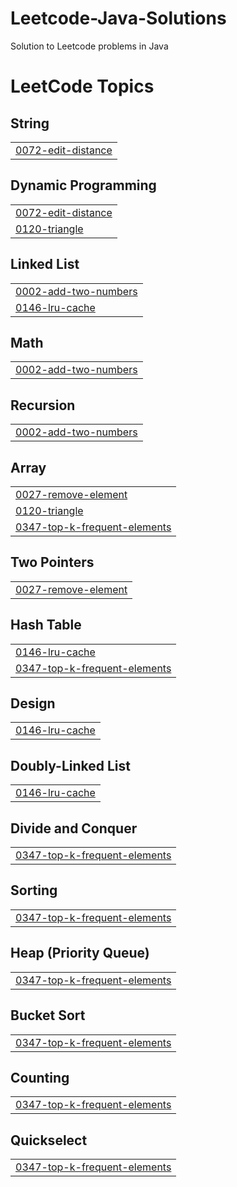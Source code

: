 # Leetcode-Java-Solutions
Solution to Leetcode problems in Java

<!---LeetCode Topics Start-->
# LeetCode Topics
## String
|  |
| ------- |
| [0072-edit-distance](https://github.com/tanmay0922/Leetcode-Java-Solutions/tree/master/0072-edit-distance) |
## Dynamic Programming
|  |
| ------- |
| [0072-edit-distance](https://github.com/tanmay0922/Leetcode-Java-Solutions/tree/master/0072-edit-distance) |
| [0120-triangle](https://github.com/tanmay0922/Leetcode-Java-Solutions/tree/master/0120-triangle) |
## Linked List
|  |
| ------- |
| [0002-add-two-numbers](https://github.com/tanmay0922/Leetcode-Java-Solutions/tree/master/0002-add-two-numbers) |
| [0146-lru-cache](https://github.com/tanmay0922/Leetcode-Java-Solutions/tree/master/0146-lru-cache) |
## Math
|  |
| ------- |
| [0002-add-two-numbers](https://github.com/tanmay0922/Leetcode-Java-Solutions/tree/master/0002-add-two-numbers) |
## Recursion
|  |
| ------- |
| [0002-add-two-numbers](https://github.com/tanmay0922/Leetcode-Java-Solutions/tree/master/0002-add-two-numbers) |
## Array
|  |
| ------- |
| [0027-remove-element](https://github.com/tanmay0922/Leetcode-Java-Solutions/tree/master/0027-remove-element) |
| [0120-triangle](https://github.com/tanmay0922/Leetcode-Java-Solutions/tree/master/0120-triangle) |
| [0347-top-k-frequent-elements](https://github.com/tanmay0922/Leetcode-Java-Solutions/tree/master/0347-top-k-frequent-elements) |
## Two Pointers
|  |
| ------- |
| [0027-remove-element](https://github.com/tanmay0922/Leetcode-Java-Solutions/tree/master/0027-remove-element) |
## Hash Table
|  |
| ------- |
| [0146-lru-cache](https://github.com/tanmay0922/Leetcode-Java-Solutions/tree/master/0146-lru-cache) |
| [0347-top-k-frequent-elements](https://github.com/tanmay0922/Leetcode-Java-Solutions/tree/master/0347-top-k-frequent-elements) |
## Design
|  |
| ------- |
| [0146-lru-cache](https://github.com/tanmay0922/Leetcode-Java-Solutions/tree/master/0146-lru-cache) |
## Doubly-Linked List
|  |
| ------- |
| [0146-lru-cache](https://github.com/tanmay0922/Leetcode-Java-Solutions/tree/master/0146-lru-cache) |
## Divide and Conquer
|  |
| ------- |
| [0347-top-k-frequent-elements](https://github.com/tanmay0922/Leetcode-Java-Solutions/tree/master/0347-top-k-frequent-elements) |
## Sorting
|  |
| ------- |
| [0347-top-k-frequent-elements](https://github.com/tanmay0922/Leetcode-Java-Solutions/tree/master/0347-top-k-frequent-elements) |
## Heap (Priority Queue)
|  |
| ------- |
| [0347-top-k-frequent-elements](https://github.com/tanmay0922/Leetcode-Java-Solutions/tree/master/0347-top-k-frequent-elements) |
## Bucket Sort
|  |
| ------- |
| [0347-top-k-frequent-elements](https://github.com/tanmay0922/Leetcode-Java-Solutions/tree/master/0347-top-k-frequent-elements) |
## Counting
|  |
| ------- |
| [0347-top-k-frequent-elements](https://github.com/tanmay0922/Leetcode-Java-Solutions/tree/master/0347-top-k-frequent-elements) |
## Quickselect
|  |
| ------- |
| [0347-top-k-frequent-elements](https://github.com/tanmay0922/Leetcode-Java-Solutions/tree/master/0347-top-k-frequent-elements) |
<!---LeetCode Topics End-->